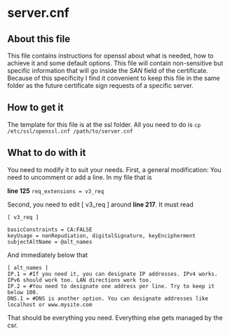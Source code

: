 # server.cnf
## About this file
This file contains instructions for openssl about what is needed, how to achieve it and some default options.
This file will contain non-sensitive but specific information that will go inside the *SAN* field of the certificate.
Because of this specificity I find it convenient to keep this file in the same folder as the future certificate sign requests of a specific server.

## How to get it
The template for this file is at the ssl folder. All you need to do is `cp /etc/ssl/openssl.cnf /path/to/server.cnf`

## What to do with it
You need to modify it to suit your needs.
First, a general modification: You need to uncomment or add a line. In my file that is

**line 125** `req_extensions = v3_req`

Second, you need to edit [ v3_req ] around **line 217**. It must read

```
[ v3_req ]

basicConstraints = CA:FALSE
keyUsage = nonRepudiation, digitalSignature, keyEncipherment
subjectAltName = @alt_names
```

And immediately below that

```
[ alt_names ]
IP.1 = #If you need it, you can designate IP addresses. IPv4 works. IPv6 should work too. LAN directions work too.
IP.2 = #You need to designate one address per line. Try to keep it below 100.
DNS.1 = #DNS is another option. You can designate addresses like localhost or www.mysite.com
```
That should be everything you need. Everything else gets managed by the csr.
